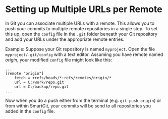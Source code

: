 # Setting up Multiple URLs per Remote

In Git you can associate multiple URLs with a remote. This allows you to
push your commits to multiple remote repositories in a single step. To
set this up, open the `config` file in the `.git` folder beneath your
Git repository and add your URLs under the appropriate remote entries.

Example: Suppose your Git repository is named `myproject`. Open the file
`myproject/.git/config` with a text editor. Assuming you have remote
named *origin*, your modified `config` file might look like this:



``` text
...
[remote "origin"]
    fetch = +refs/heads/*:refs/remotes/origin/*
    url = C:/work/repo.git
    url = C:/backup/repo.git
...
```



Now when you do a push either from the terminal (e.g. `git push origin`)
or from within SmartGit, your commits will be send to all repositories
you added in the `config` file.
